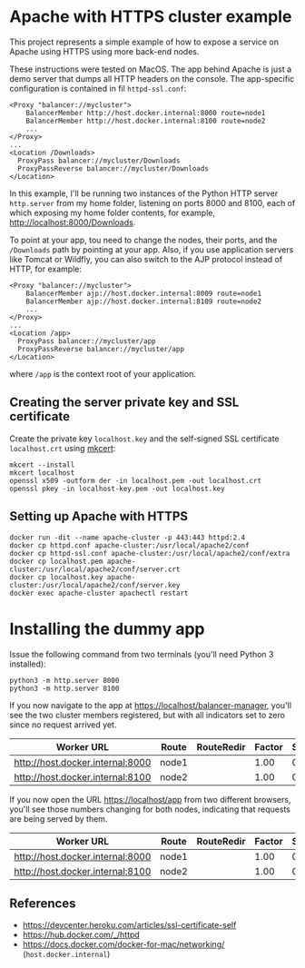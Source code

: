 Apache with HTTPS cluster example
===

This project represents a simple example of how to expose a service on Apache using HTTPS using more back-end nodes.

These instructions were tested on MacOS. The app behind Apache is just a demo server that dumps all HTTP headers
on the console. The app-specific configuration is contained in fil `httpd-ssl.conf`:
```
<Proxy "balancer://mycluster">
    BalancerMember http://host.docker.internal:8000 route=node1
    BalancerMember http://host.docker.internal:8100 route=node2
    ...
</Proxy>
...
<Location /Downloads>
  ProxyPass balancer://mycluster/Downloads
  ProxyPassReverse balancer://mycluster/Downloads
</Location>
```

In this example, I'll be running two instances of the Python HTTP server `http.server` from my home folder, listening
on ports 8000 and 8100, each of which exposing my home folder contents, for example, <http://localhost:8000/Downloads>.

To point at your app, tou need to change the nodes, their ports, and the `/Downloads` path by pointing at your app.
Also, if you use application servers like Tomcat or Wildfly, you can also switch to the AJP protocol instead of HTTP,
for example:
```
<Proxy "balancer://mycluster">
    BalancerMember ajp://host.docker.internal:8009 route=node1
    BalancerMember ajp://host.docker.internal:8109 route=node2
    ...
</Proxy>
...
<Location /app>
  ProxyPass balancer://mycluster/app
  ProxyPassReverse balancer://mycluster/app
</Location>
```

where `/app` is the context root of your application.

## Creating the server private key and SSL certificate

Create the private key `localhost.key` and the self-signed SSL certificate `localhost.crt` using
[mkcert](https://github.com/FiloSottile/mkcert):
```
mkcert --install
mkcert localhost
openssl x509 -outform der -in localhost.pem -out localhost.crt
openssl pkey -in localhost-key.pem -out localhost.key
```

## Setting up Apache with HTTPS

```
docker run -dit --name apache-cluster -p 443:443 httpd:2.4
docker cp httpd.conf apache-cluster:/usr/local/apache2/conf
docker cp httpd-ssl.conf apache-cluster:/usr/local/apache2/conf/extra
docker cp localhost.pem apache-cluster:/usr/local/apache2/conf/server.crt
docker cp localhost.key apache-cluster:/usr/local/apache2/conf/server.key
docker exec apache-cluster apachectl restart
```

# Installing the dummy app

Issue the following command from two terminals (you'll need Python 3 installed):
```
python3 -m http.server 8000
python3 -m http.server 8100
```

If you now navigate to the app at <https://localhost/balancer-manager>, you'll see the two cluster members registered,
but with all indicators set to zero since no request arrived yet.

Worker URL                       | Route | RouteRedir | Factor | Set | Status  | Elected | Busy | Load | To | From
-------------------------------- | ----- | ---------- | ------ | --- | ------- | ------- | ---- | ---- | -- | ----
http://host.docker.internal:8000 | node1 |            | 1.00   | 0   | Init Ok | 0       | 0    | 0    | 0  | 0
http://host.docker.internal:8100 | node2 |            | 1.00   | 0   | Init Ok | 0       | 0    | 0    | 0  | 0

If you now open the URL <https://localhost/app> from two different browsers, you'll see those numbers changing for both
nodes, indicating that requests are being served by them.

Worker URL                       | Route | RouteRedir | Factor | Set | Status  | Elected | Busy | Load | To   | From
-------------------------------- | ----- | ---------- | ------ | --- | ------- | ------- | ---- | ---- | --   | ----
http://host.docker.internal:8000 | node1 |            | 1.00   | 0   | Init Ok | 1       | 0    | 0    | 523  | 420
http://host.docker.internal:8100 | node2 |            | 1.00   | 0   | Init Ok | 1       | 0    | 0    | 531  | 420

## References

* <https://devcenter.heroku.com/articles/ssl-certificate-self>
* <https://hub.docker.com/_/httpd>
* <https://docs.docker.com/docker-for-mac/networking/> (`host.docker.internal`)

